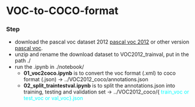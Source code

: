 # VOC-to-COCO-format

### Step
- download the pascal voc dataset 2012 [pascal voc 2012](http://host.robots.ox.ac.uk/pascal/VOC/voc2012/index.html) or other version [pascal voc](http://host.robots.ox.ac.uk/pascal/VOC/).
- unzip and rename the download dataset to VOC2012_trainval, put in the path ./
- run the .ipynb in ./notebook/
  - **01_voc2coco.ipynb** is to convert the voc format (.xml) to coco format (.json) -> ../VOC2012_coco/annotations.json
  - **02_split_traintestval.ipynb** is to split the annotations.json into training, testing and validation set -> ../VOC2012_coco/{
          <font color=#00FFFF>train_voc<font> or 
          <font color=#00FFFF>test_voc<font> or 
          <font color=#00FFFF>val_voc<font>}.json
